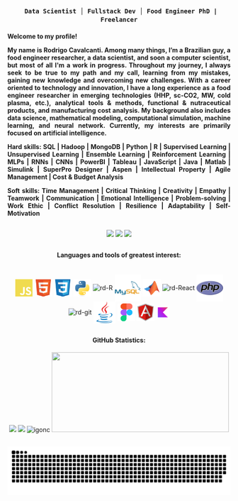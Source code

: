 <h3 align="center" height="20" ></h3>

<h3 align="center" width="150">
	
```RD{
	
 Data Scientist │ Fullstack Dev │ Food Engineer PhD | Freelancer
```	
</h3>

<h4 align="justify" height="20" >

Welcome to my profile!

My name is Rodrigo Cavalcanti. Among many things, I’m a Brazilian guy, a food engineer researcher, a data scientist, and soon a computer scientist, but most of all I'm a work in progress. Throughout my journey, I always seek to be true to my path and my call, learning from my mistakes, gaining new knowledge and overcoming new challenges. With a career oriented to technology and innovation, I have a long experience as a food engineer researcher in emerging technologies (HHP, sc-CO2, MW, cold plasma, etc.), analytical tools & methods, functional & nutraceutical products, and manufacturing cost analysis. My background also includes data science, mathematical modeling, computational simulation, machine learning, and neural network. Currently, my interests are primarily focused on artificial intelligence.

Hard skills: 
SQL | Hadoop | MongoDB | Python | R | Supervised Learning | Unsupervised Learning | Ensemble Learning |  Reinforcement Learning | MLPs | RNNs | CNNs | PowerBI | Tableau | JavaScript | Java | Matlab | Simulink | SuperPro Designer | Aspen | Intellectual Property | Agile Management | Cost & Budget Analysis

Soft skills:
Time Management | Critical Thinking | Creativity | Empathy | Teamwork | Communication | Emotional Intelligence | Problem-solving | Work Ethic | Conflict Resolution | Resilience | Adaptability | Self-Motivation
	
</h4>

##

<div align="center"> 
  <a href="https://www.instagram.com/" target="_blank"><img src="https://img.shields.io/badge/-Instagram-%23E4405F?style=for-the-badge&logo=instagram&logoColor=white" target="_blank"></a>
  <a href = "mailto:rodrigoncavalcantir@gmail.com"><img src="https://img.shields.io/badge/-Gmail-%23333?style=for-the-badge&logo=gmail&logoColor=white" target="_blank"></a>
  <a href="https://www.linkedin.com/in/rodrigo-nunes-cavalcanti/" target="_blank"><img src="https://img.shields.io/badge/-LinkedIn-%230077B5?style=for-the-badge&logo=linkedin&logoColor=white" target="_blank"></a>
</div>

##
		
  <h4 align="center" height="20" >Languages and tools of greatest interest:</h4>
	
				 
				 
  <div style="display: inline_block;" align="center"><br>
  <img align="center" alt="rd-Js" height="40" width="40" src="https://raw.githubusercontent.com/devicons/devicon/master/icons/javascript/javascript-plain.svg">
  <img align="center" alt="rd-HTML" height="40" width="40" src="https://raw.githubusercontent.com/devicons/devicon/master/icons/html5/html5-original.svg">
  <img align="center" alt="rd-CSS" height="40" width="40" src="https://raw.githubusercontent.com/devicons/devicon/master/icons/css3/css3-original.svg">
  <img align="center" alt="rd-Python" height="40" width="40" src="https://raw.githubusercontent.com/devicons/devicon/master/icons/python/python-original.svg">
  <img align="center" alt="rd-R" height="40" width="40" src="https://github.com/igonc/devicon/blob/master/icons/r/r-original.svg">
  <img align="center" alt="rd-mysql" height="60" width="60" src="https://github.com/devicons/devicon/blob/master/icons/mysql/mysql-original-wordmark.svg">
  <img align="center" alt="rd-Matlab" height="40" width="40" src="https://github.com/devicons/devicon/blob/master/icons/matlab/matlab-original.svg">
  <img align="center" alt="rd-React" height="40" width="40" src="https://logospng.org/download/react/logo-react-1024.png">
  <img align="center" alt="rd-php" height="60" width="60" src="https://github.com/devicons/devicon/blob/master/icons/php/php-original.svg">
  <img align="center" alt="rd-git" height="40" width="40" src="https://git-scm.com/images/logos/downloads/Git-Icon-1788C.png">
  <img align="center" alt="rd-Java" height="50" width="50" src="https://github.com/devicons/devicon/blob/master/icons/java/java-original.svg">
  <img align="center" alt="rd-Figma" height="40" width="40" src="https://github.com/devicons/devicon/blob/master/icons/figma/figma-original.svg">
  <img align="center" alt="rd-Angular" height="40" width="40" src="https://github.com/devicons/devicon/blob/master/icons/angularjs/angularjs-original.svg">
  <img align="center" alt="rd-Kotlin" height="30" width="30" src="https://github.com/devicons/devicon/blob/master/icons/kotlin/kotlin-original.svg">
	
	
  
  
##

</div> 
   <h4 align="center" height="20" >GitHub Statistics:</h4>

 <div align="center">
  
  <img height="160em" src="https://github-readme-stats.vercel.app/api?username=igonc&theme=algolia&include_all_commits=true&count_private=true"/>
  <img height="160em" src="https://github-readme-stats.vercel.app/api/top-langs/?username=igonc&layout=compact&langs_count=7&theme=algolia"/>
  <img height="180em" width="400" src="https://github-readme-streak-stats.herokuapp.com?user=igonc&theme=algolia" alt="igonc"/> 
  <img height="180em" width="400" src="https://github-profile-trophy.vercel.app/?username=igonc&column=3&margin-w=15&margin-h=15&theme=algolia"/>
  
##
	
  ![Snake animation](https://github.com/igonc/igonc/blob/main/github-contribution-grid-snake.svg)
</div>


